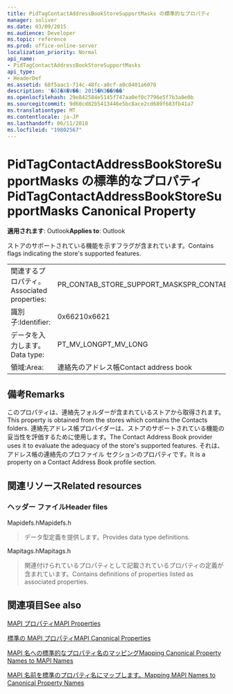 ```yaml
---
title: PidTagContactAddressBookStoreSupportMasks の標準的なプロパティ
manager: soliver
ms.date: 03/09/2015
ms.audience: Developer
ms.topic: reference
ms.prod: office-online-server
localization_priority: Normal
api_name:
- PidTagContactAddressBookStoreSupportMasks
api_type:
- HeaderDef
ms.assetid: 68f5aac1-714c-48fc-a0cf-a0c0401a6070
description: '�ŏI�X�V��: 2015�N3��9��'
ms.openlocfilehash: 29e842584e5145f747aa0ef0c7796e5f7b3a8e0b
ms.sourcegitcommit: 9d60cd82b5413446e5bc8ace2cd689f683fb41a7
ms.translationtype: MT
ms.contentlocale: ja-JP
ms.lasthandoff: 06/11/2018
ms.locfileid: "19802567"
---
```

# <a name="pidtagcontactaddressbookstoresupportmasks-canonical-property"></a><span data-ttu-id="e9942-103">PidTagContactAddressBookStoreSupportMasks の標準的なプロパティ</span><span class="sxs-lookup"><span data-stu-id="e9942-103">PidTagContactAddressBookStoreSupportMasks Canonical Property</span></span>

  
  
<span data-ttu-id="e9942-104">**適用されます**: Outlook</span><span class="sxs-lookup"><span data-stu-id="e9942-104">**Applies to**: Outlook</span></span> 
  
<span data-ttu-id="e9942-105">ストアのサポートされている機能を示すフラグが含まれています。</span><span class="sxs-lookup"><span data-stu-id="e9942-105">Contains flags indicating the store's supported features.</span></span>
  
|||
|:-----|:-----|
|<span data-ttu-id="e9942-106">関連するプロパティ。</span><span class="sxs-lookup"><span data-stu-id="e9942-106">Associated properties:</span></span>  <br/> |<span data-ttu-id="e9942-107">PR_CONTAB_STORE_SUPPORT_MASKS</span><span class="sxs-lookup"><span data-stu-id="e9942-107">PR_CONTAB_STORE_SUPPORT_MASKS</span></span>  <br/> |
|<span data-ttu-id="e9942-108">識別子:</span><span class="sxs-lookup"><span data-stu-id="e9942-108">Identifier:</span></span>  <br/> |<span data-ttu-id="e9942-109">0x6621</span><span class="sxs-lookup"><span data-stu-id="e9942-109">0x6621</span></span>  <br/> |
|<span data-ttu-id="e9942-110">データを入力します。</span><span class="sxs-lookup"><span data-stu-id="e9942-110">Data type:</span></span>  <br/> |<span data-ttu-id="e9942-111">PT_MV_LONG</span><span class="sxs-lookup"><span data-stu-id="e9942-111">PT_MV_LONG</span></span>  <br/> |
|<span data-ttu-id="e9942-112">領域:</span><span class="sxs-lookup"><span data-stu-id="e9942-112">Area:</span></span>  <br/> |<span data-ttu-id="e9942-113">連絡先のアドレス帳</span><span class="sxs-lookup"><span data-stu-id="e9942-113">Contact address book</span></span>  <br/> |
   
## <a name="remarks"></a><span data-ttu-id="e9942-114">備考</span><span class="sxs-lookup"><span data-stu-id="e9942-114">Remarks</span></span>

<span data-ttu-id="e9942-115">このプロパティは、連絡先フォルダーが含まれているストアから取得されます。</span><span class="sxs-lookup"><span data-stu-id="e9942-115">This property is obtained from the stores which contains the Contacts folders.</span></span> <span data-ttu-id="e9942-116">連絡先アドレス帳プロバイダーは、ストアのサポートされている機能の妥当性を評価するために使用します。</span><span class="sxs-lookup"><span data-stu-id="e9942-116">The Contact Address Book provider uses it to evaluate the adequacy of the store's supported features.</span></span> <span data-ttu-id="e9942-117">それは、アドレス帳の連絡先のプロファイル セクションのプロパティです。</span><span class="sxs-lookup"><span data-stu-id="e9942-117">It is a property on a Contact Address Book profile section.</span></span> 
  
## <a name="related-resources"></a><span data-ttu-id="e9942-118">関連リソース</span><span class="sxs-lookup"><span data-stu-id="e9942-118">Related resources</span></span>

### <a name="header-files"></a><span data-ttu-id="e9942-119">ヘッダー ファイル</span><span class="sxs-lookup"><span data-stu-id="e9942-119">Header files</span></span>

<span data-ttu-id="e9942-120">Mapidefs.h</span><span class="sxs-lookup"><span data-stu-id="e9942-120">Mapidefs.h</span></span>
  
> <span data-ttu-id="e9942-121">データ型定義を提供します。</span><span class="sxs-lookup"><span data-stu-id="e9942-121">Provides data type definitions.</span></span>
    
<span data-ttu-id="e9942-122">Mapitags.h</span><span class="sxs-lookup"><span data-stu-id="e9942-122">Mapitags.h</span></span>
  
> <span data-ttu-id="e9942-123">関連付けられているプロパティとして記載されているプロパティの定義が含まれています。</span><span class="sxs-lookup"><span data-stu-id="e9942-123">Contains definitions of properties listed as associated properties.</span></span>
    
## <a name="see-also"></a><span data-ttu-id="e9942-124">関連項目</span><span class="sxs-lookup"><span data-stu-id="e9942-124">See also</span></span>



[<span data-ttu-id="e9942-125">MAPI プロパティ</span><span class="sxs-lookup"><span data-stu-id="e9942-125">MAPI Properties</span></span>](mapi-properties.md)
  
[<span data-ttu-id="e9942-126">標準の MAPI プロパティ</span><span class="sxs-lookup"><span data-stu-id="e9942-126">MAPI Canonical Properties</span></span>](mapi-canonical-properties.md)
  
[<span data-ttu-id="e9942-127">MAPI 名への標準的なプロパティ名のマッピング</span><span class="sxs-lookup"><span data-stu-id="e9942-127">Mapping Canonical Property Names to MAPI Names</span></span>](mapping-canonical-property-names-to-mapi-names.md)
  
[<span data-ttu-id="e9942-128">MAPI 名前を標準のプロパティ名にマップします。</span><span class="sxs-lookup"><span data-stu-id="e9942-128">Mapping MAPI Names to Canonical Property Names</span></span>](mapping-mapi-names-to-canonical-property-names.md)

